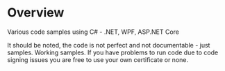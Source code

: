 # Overview 
Various code samples using C# - .NET, WPF, ASP.NET Core

It should be noted, the code is not perfect and not documentable - just samples. Working samples.
If you have problems to run code due to code signing issues you are free to use your own certificate or none.